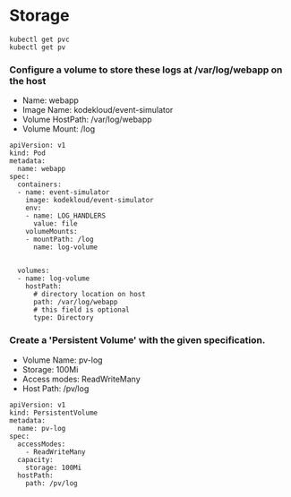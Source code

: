 # Storage
```
kubectl get pvc
kubectl get pv
```
### Configure a volume to store these logs at /var/log/webapp on the host

* Name: webapp
* Image Name: kodekloud/event-simulator
* Volume HostPath: /var/log/webapp
* Volume Mount: /log

```
apiVersion: v1
kind: Pod
metadata:
  name: webapp
spec:
  containers:
  - name: event-simulator
    image: kodekloud/event-simulator
    env:
    - name: LOG_HANDLERS
      value: file
    volumeMounts:
    - mountPath: /log
      name: log-volume


  volumes:
  - name: log-volume
    hostPath:
      # directory location on host
      path: /var/log/webapp
      # this field is optional
      type: Directory
```

### Create a 'Persistent Volume' with the given specification.

* Volume Name: pv-log
* Storage: 100Mi
* Access modes: ReadWriteMany
* Host Path: /pv/log

```
apiVersion: v1
kind: PersistentVolume
metadata:
  name: pv-log
spec:
  accessModes:
    - ReadWriteMany
  capacity:
    storage: 100Mi
  hostPath:
    path: /pv/log
```
 
